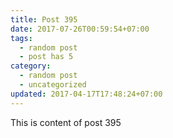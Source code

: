 ```yaml
---
title: Post 395
date: 2017-07-26T00:59:54+07:00
tags:
  - random post
  - post has 5
category:
  - random post
  - uncategorized
updated: 2017-04-17T17:48:24+07:00
---
```

This is content of post 395